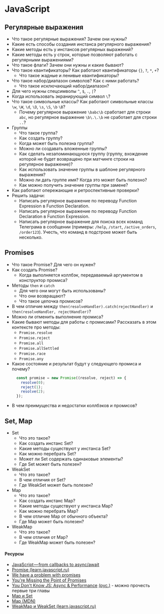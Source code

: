 # JavaScript

## Регулярные выражения

* Что такое регулярные выражения? Зачем они нужны?
* Какие есть способы создания инстанса регулярного выражения?
* Какие методы есть у инстансов регулярных выражений?
* Какие методы есть у строк, которые позволяют работать с регулярными выражениями?
* Что такое флаги? Зачем они нужны и какие бывают?
* Что такое квантификаторы? Как работают квантификаторы `{}`, `?`, `*`, `+`?
  * Что такое жадные и ленивые квантификаторы?
* Что такое набор/диапазон символов? Как с ними работать?
  * Что такое исключающий набор/диапазон?
* Для чего нужны спецсимволы `^`, `$`, `.`, `|`?
* Когда использовать экранирующий символ `\`?
* Что такое символьные классы? Как работают символьные классы `\w`, `\W`, `\d`, `\D`, `\s`, `\S`, `\b` `\B`?
  * Почему регулярное выражение `\babc\b` сработает для строки `abc`, но регулярное выражение `\b\.\.\b` не сработает для строки `..`?
* Группы
  * Что такое группа?
  * Как создать группу?
  * Когда может быть полезна группа?
  * Можно ли создавать вложенные группы?
  * Как сделать незапоминающуюся группу (группу, вхождение которой не будет возвращено при матчинге строки на регулярное выражение)?
  * Как использовать значение группы в шаблоне регулярного выражения?
  * Можно ли дать группе имя? Когда это может быть полезно?
  * Как можно получить значение группы при замене?
* Как работают опережающие и ретроспективные проверки?
* Решить задачи:
  * Написать регулярное выражение по переводу Function Expression в Function Declaration.
  * Написать регулярное выражение по переводу Function Declaration в Function Expression.
  * Написать регулярное выражение для поиска всех команд Телеграма в сообщении (примеры: `/help`, `/start`, `/active_orders`, `/order123`). Учесть, что команд в подстроке может быть несколько.

## Promises

* Что такое Promise? Для чего он нужен?
* Как создать Promise?
  * Когда выполняется коллбэк, передаваемый аргументом в конструктор промиса?
* Методы `then` и `catch`
  * Для чего они могут быть использованы?
  * Что они возвращают?
  * Что такое цепочка промисов?
* В чем отличие между `then(resolveHandler).catch(rejectHandler)` и `then(resolveHandler, rejectHandler)`?
* Можно ли отменить выполнение промиса?
* Какие бывают методы для работы с промисами? Рассказать в этом контексте про методы:
  * `Promise.resolve`
  * `Promise.reject`
  * `Promise.all`
  * `Promise.allSettled`
  * `Promise.race`
  * `Promise.any`
* Какое состояние и результат будут у следующего промиса и почему?
  ```javascript
    const promise = new Promise((resolve, reject) => {
      resolve(0);
      reject(1);
      resolve(2);
    });
  ```
* В чем преимущества и недостатки коллбэков и промисов?

## Set, Map

* Set
  * Что это такое?
  * Как создать инстанс Set?
  * Какие методы существуют у инстанса Set?
  * Как можно перебрать Set?
  * Может ли Set содержать одинаковые элементы?
  * Где Set может быть полезен?
* WeakSet
  * Что это такое?
  * В чем отличия от Set?
  * Где WeakSet может быть полезен?
* Map
  * Что это такое?
  * Как создать инстанс Map?
  * Какие методы существуют у инстанса Map?
  * Как можно перебрать Map?
  * В чем отличие Map от обычного объекта?
  * Где Map может быть полезен?
* WeakMap
  * Что это такое?
  * В чем отличия от Map?
  * Где WeakMap может быть полезен?

#### Ресурсы

* [JavaScript — from callbacks to async/await](https://medium.freecodecamp.org/javascript-from-callbacks-to-async-await-1cc090ddad99)
* [Promise (learn.javascript.ru)](https://learn.javascript.ru/promise)
* [We have a problem with promises](https://pouchdb.com/2015/05/18/we-have-a-problem-with-promises.html)
* [You're Missing the Point of Promises](https://blog.domenic.me/youre-missing-the-point-of-promises/#toc_1)
* [You Don't Know JS: Async & Performance](https://github.com/leonardomso/You-Dont-Know-JS/tree/master/async%20%26%20performance) [(рус.)](https://github.com/devSchacht/You-Dont-Know-JS/tree/master/async%20%26%20performance) - можно прочесть первые три главы
* [Map и Set](https://learn.javascript.ru/map-set)
* [Map (MDN)](https://developer.mozilla.org/en-US/docs/Web/JavaScript/Reference/Global_Objects/Map)
* [WeakMap и WeakSet (learn.javascript.ru)](https://learn.javascript.ru/weakmap-weakset)
